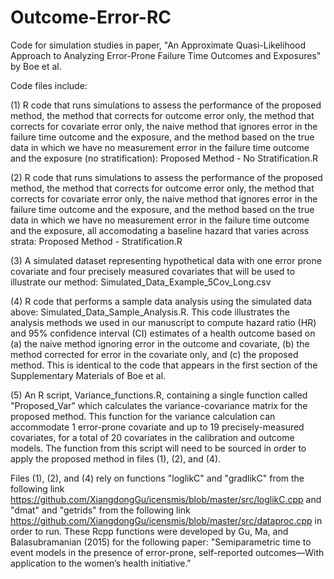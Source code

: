 # Outcome-Error-RC
Code for simulation studies in paper, "An Approximate Quasi-Likelihood Approach to Analyzing Error-Prone Failure Time Outcomes and Exposures" by Boe et al.

Code files include:

(1) R code that runs simulations to assess the performance of the proposed method, the method that corrects for outcome error only, the method that corrects for covariate error only, the naive method that ignores error in the failure time outcome and the exposure, and the method based on the true data in which we have no measurement error in the failure time outcome and the exposure (no stratification): Proposed Method - No Stratification.R

(2) R code that runs simulations to assess the performance of the proposed method, the method that corrects for outcome error only, the method that corrects for covariate error only, the naive method that ignores error in the failure time outcome and the exposure, and the method based on the true data in which we have no measurement error in the failure time outcome and the exposure, all accomodating a baseline hazard that varies across strata: Proposed Method - Stratification.R

(3) A simulated dataset representing hypothetical data with one error prone covariate and four precisely measured covariates that will be used to illustrate our method: Simulated_Data_Example_5Cov_Long.csv

(4) R code that performs a sample data analysis using the simulated data above: Simulated_Data_Sample_Analysis.R. This code illustrates the analysis methods we used in our manuscript to compute hazard ratio (HR) and 95% confidence interval (CI) estimates of a health outcome based on (a) the naive method ignoring error in the outcome and covariate, (b) the method corrected for error in the covariate only, and (c) the proposed method. This is identical to the code that appears in the first section of the Supplementary Materials of Boe et al. 

(5) An R script, Variance_functions.R, containing a single function called "Proposed_Var" which calculates the variance-covariance matrix for the proposed method. This function for the variance calculation can accommodate 1 error-prone covariate and up to 19 precisely-measured covariates, for a total of 20 covariates in the calibration and outcome models. The function from this script will need to be sourced in order to apply the proposed method in files (1), (2), and (4).

Files (1), (2), and (4) rely on functions "loglikC" and "gradlikC" from the following link https://github.com/XiangdongGu/icensmis/blob/master/src/loglikC.cpp and "dmat" and "getrids" from the following link https://github.com/XiangdongGu/icensmis/blob/master/src/dataproc.cpp in order to run. These Rcpp functions were developed by Gu, Ma, and Balasubramanian (2015) for the following paper: "Semiparametric time to event models in the presence of error-prone, self-reported outcomes—With application to the women’s health initiative."
